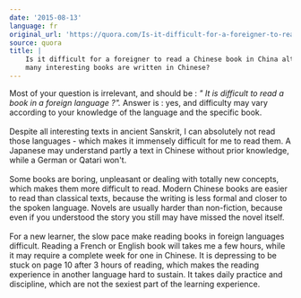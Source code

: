 ```yaml
---
date: '2015-08-13'
language: fr
original_url: 'https://quora.com/Is-it-difficult-for-a-foreigner-to-read-a-Chinese-book-in-China-although-many-interesting-books-are-written-in-Chinese/answer/Clément-Renaud'
source: quora
title: |
    Is it difficult for a foreigner to read a Chinese book in China although
    many interesting books are written in Chinese?
---
```


Most of your question is irrelevant, and should be : *\" It is difficult
to read a book in a foreign language ?\".* Answer is : yes, and
difficulty may vary according to your knowledge of the language and the
specific book.\
\
Despite all interesting texts in ancient Sanskrit, I can absolutely not
read those languages - which makes it immensely difficult for me to read
them. A Japanese may understand partly a text in Chinese without prior
knowledge, while a German or Qatari won\'t.\
\
Some books are boring, unpleasant or dealing with totally new concepts,
which makes them more difficult to read. Modern Chinese books are easier
to read than classical texts, because the writing is less formal and
closer to the spoken language. Novels are usually harder than
non-fiction, because even if you understood the story you still may have
missed the novel itself.\
\
For a new learner, the slow pace make reading books in foreign languages
difficult. Reading a French or English book will takes me a few hours,
while it may require a complete week for one in Chinese. It is
depressing to be stuck on page 10 after 3 hours of reading, which makes
the reading experience in another language hard to sustain. It takes
daily practice and discipline, which are not the sexiest part of the
learning experience.
